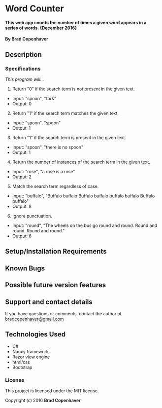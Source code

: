 # Word Counter

#### This web app counts the number of times a given word appears in a series of words. {December 2016}

#### By **Brad Copenhaver**

## Description



### Specifications

_This program will..._
1. Return "0" if the search term is not present in the given text.
 * Input: "spoon", "fork"
 * Output: 0


2. Return "1" if the search term matches the given text.
 * Input: "spoon", "spoon"
 * Output: 1


3. Return "1" if the search term is present in the given text.
 * Input: "spoon", "there is no spoon"
 * Output: 1


4. Return the number of instances of the search term in the given text.
  * Input: "rose", "a rose is a rose"
  * Output: 2


5. Match the search term regardless of case.
 * Input: "buffalo", "Buffalo buffalo Buffalo buffalo buffalo buffalo Buffalo buffalo"
 * Output: 8

6. Ignore punctuation.
* Input: "round", "The wheels on the bus go round and round. Round and round. Round and round."
* Output: 6

## Setup/Installation Requirements



## Known Bugs



## Possible future version features



## Support and contact details

If you have questions or comments, contact the author at bradcopenhaver@gmail.com

## Technologies Used

* C#
* Nancy framework
* Razor view engine
* html/css
* Bootstrap

### License

This project is licensed under the MIT license.

Copyright (c) 2016 **Brad Copenhaver**
